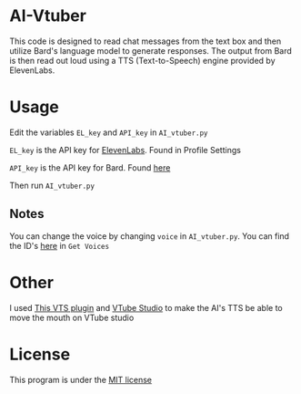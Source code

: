 # AI-Vtuber
This code is designed to read chat messages from the text box and then utilize Bard's language model to generate responses. The output from Bard is then read out loud using a TTS (Text-to-Speech) engine provided by ElevenLabs.

# Usage

Edit the variables `EL_key` and `API_key` in `AI_vtuber.py`

`EL_key` is the API key for [ElevenLabs](https://beta.elevenlabs.io/). Found in Profile Settings

`API_key` is the API key for Bard. Found [here](https://bard.google.com/)

Then run `AI_vtuber.py`

## Notes
You can change the voice by changing `voice` in `AI_vtuber.py`. You can find the ID's [here](https://api.elevenlabs.io/docs) in `Get Voices`

# Other
I used [This VTS plugin](https://lualucky.itch.io/vts-desktop-audio-plugin) and [VTube Studio](https://denchisoft.com/) to make the AI's TTS be able to move the mouth on VTube studio

# License
This program is under the [MIT license](/LICENSE) 
